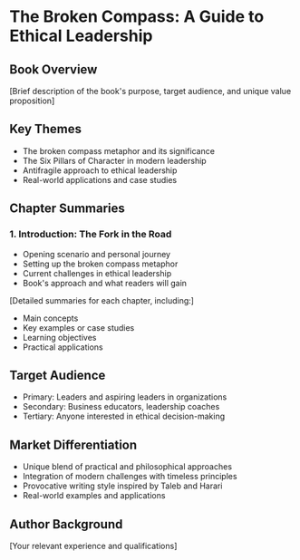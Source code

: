 # The Broken Compass: A Guide to Ethical Leadership

## Book Overview
[Brief description of the book's purpose, target audience, and unique value proposition]

## Key Themes
- The broken compass metaphor and its significance
- The Six Pillars of Character in modern leadership
- Antifragile approach to ethical leadership
- Real-world applications and case studies

## Chapter Summaries

### 1. Introduction: The Fork in the Road
- Opening scenario and personal journey
- Setting up the broken compass metaphor
- Current challenges in ethical leadership
- Book's approach and what readers will gain

[Detailed summaries for each chapter, including:]
- Main concepts
- Key examples or case studies
- Learning objectives
- Practical applications

## Target Audience
- Primary: Leaders and aspiring leaders in organizations
- Secondary: Business educators, leadership coaches
- Tertiary: Anyone interested in ethical decision-making

## Market Differentiation
- Unique blend of practical and philosophical approaches
- Integration of modern challenges with timeless principles
- Provocative writing style inspired by Taleb and Harari
- Real-world examples and applications

## Author Background
[Your relevant experience and qualifications]